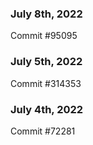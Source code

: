 ### July 8th, 2022

Commit #95095

### July 5th, 2022

Commit #314353


### July 4th, 2022

Commit #72281
